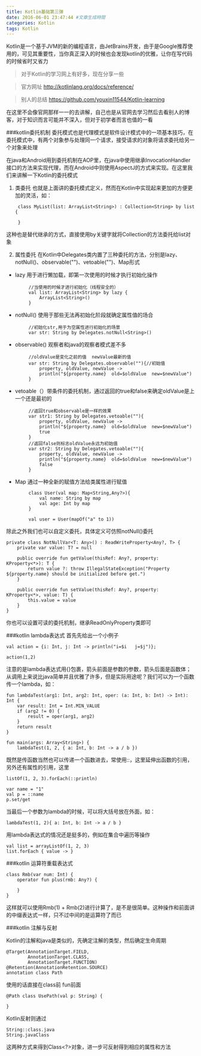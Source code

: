 ```yaml
---
title: Kotlin基础第三弹
date: 2016-06-01 23:47:44 #文章生成時間
categories: Kotlin
tags: Kotlin
---
```

Kotlin是一个基于JVM的新的编程语言，由JetBrains开发，由于是Google推荐使用的，可见其重要性，当你真正深入的时候也会发现kotlin的优雅，让你在写代码的时候省时又省力

>对于Kotlin的学习网上有好多，现在分享一些

>官方网址 http://kotlinlang.org/docs/reference/

>别人的总结 https://github.com/youxin11544/Kotlin-learning

在这里不会像官网那样一一的去讲解，自己也是从官网去学习然后去看别人的博客，对于知识而言可能并不深入，但对于初学者而言也值的一看

###kotlin委托机制
委托模式也是代理模式是软件设计模式中的一项基本技巧，在委托模式中，有两个对象参与处理同一个请求，接受请求的对象将请求委托给另一个对象来处理

在java和Android用到委托机制在AOP里，在java中使用继承InvocationHandler接口的方法来实现代理，而在Android中则使用AspectJ的方式来实现。在这里我们来讲解一下Kotlin的委托模式

1. 类委托
也就是上面讲的委托模式定义，然而在Kotlin中实现起来更加的方便更加的灵活，如：

		class MyList(list: ArrayList<String>) : Collection<String> by list {
	
		}
这种也是替代继承的方式，直接使用by关键字就将Collection的方法委托给list对象

2. 属性委托
在Kotlin中Delegates类内置了三种委托的方法，分别是lazy、notNull()、observable("")、vetoable("")、Map形式

 - lazy 用于进行懒加载，即第一次使用的时候才执行初始化操作

			//当使用的时候才进行初始化（线程安全的）
			val list: ArrayList<String> by lazy {
		    	ArrayList<String>()
			}

 - notNull() 使用于那些无法再初始化阶段就确定属性值的场合
	 	
 			//初始化str,用于为空属性进行初始化的场景
			var str: String by Delegates.notNull<String>()
			
 - observable() 观察者和java的观察者模式差不多
 	
			//oldValue是变化之前的值  newValue最新的值
			var str: String by Delegates.observable(""){//初始值
		    	property, oldValue, newValue ->
		    	println("${property.name}  old=$oldValue  new=$newValue")
			}	

 - vetoable（）带条件的委托机制，通过返回的true和false来确定oldValue是上一个还是最初的
 
			//返回true和observable是一样的效果
			var str1: String by Delegates.vetoable(""){
			    property, oldValue, newValue ->
			    println("${property.name}  old=$oldValue  new=$newValue")
			    true   
			}
			//返回false则标志oldValue永远为初始值
			var str2: String by Delegates.vetoable(""){
			    property, oldValue, newValue ->
			    println("${property.name}  old=$oldValue  new=$newValue")
			    false
			}

 - Map 通过一种全新的赋值方法给类属性进行赋值

			class User(val map: Map<String,Any?>){
			    val name: String by map
			    val age: Int by map
			}
			
			val user = User(mapOf("a" to 1))

除此之外我们也可以自定义委托，具体定义可仿照notNull()委托

	private class NotNullVar<T: Any>() : ReadWriteProperty<Any?, T> {
	    private var value: T? = null
	
	    public override fun getValue(thisRef: Any?, property: KProperty<*>): T {
	        return value ?: throw IllegalStateException("Property ${property.name} should be initialized before get.")
	    }
	
	    public override fun setValue(thisRef: Any?, property: KProperty<*>, value: T) {
	        this.value = value
	    }
	}
你也可以设置可读的委托机制，继承ReadOnlyProperty类即可

###kotlin lambda表达式
首先先给出一个小例子

	val action = {i: Int, j: Int -> println("i=$i   j=$j")};

    action(1,2)
注意的是lambda表达式用{}包裹，箭头前面是参数的参数，箭头后面是函数体；从调用上来说比java简单并且优雅了许多，但是实际用途呢？我们可以为一个函数传一个lambda，如：

	fun lambdaTest(arg1: Int, arg2: Int, oper: (a: Int, b: Int) -> Int): Int {
	    var result: Int = Int.MIN_VALUE
	    if (arg2 != 0) {
	        result = oper(arg1, arg2)
	    }
	    return result
	}
	
	fun main(args: Array<String>) {
	    lambdaTest(1, 2, { a: Int, b: Int -> a / b })
既然是传函数当然也可以传递一个函数进去，常使用::，这里延伸出函数的引用，另外还有属性的引用，这里

	listOf(1, 2, 3).forEach(::println)

	var name = "1"
	val p = ::name
	p.set/get

当最后一个参数为lambda的时候，可以将大括号放在外面，如：

	lambdaTest(1, 2){ a: Int, b: Int -> a / b }

用lambda表达式的情况还是挺多的，例如在集合中遍历等操作

	val list = arrayListOf(1, 2, 3)
    list.forEach { value -> }

###kotlin 运算符重载表达式

	class Rmb(var num: Int) {
	    operator fun plus(rmb: Any?) {
	
	    }
	}

这样就可以使用Rmb(1) + Rmb(2)进行计算了，是不是很简单。这种操作和前面讲的中缀表达式一样，只不过中间的是运算符了而已

###kotlin 注解与反射

Kotlin的注解和java是类似的，先确定注解的类型，然后确定生命周期

	@Target(AnnotationTarget.FIELD,
	        AnnotationTarget.CLASS,
	        AnnotationTarget.FUNCTION)
	@Retention(AnnotationRetention.SOURCE)
	annotation class Path

使用的话直接在class前 fun前面

	@Path class UsePath(val p: String) {

	}
	
Kotlin反射则通过
	
	String::class.java
    String.javaClass
这两种方式来得到Class<?>对象，进一步可反射得到相应的属性和方法